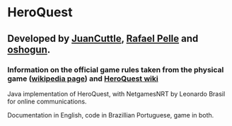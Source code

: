 # HeroQuest

## Developed by [JuanCuttle](https://github.com/JuanCuttle), [Rafael Pelle](https://github.com/rafaelpelle) and [oshogun](https://github.com/oshogun).

### Information on the official game rules taken from the physical game ([wikipedia page](https://en.wikipedia.org/wiki/HeroQuest)) and [HeroQuest wiki](http://heroquest.wikia.com/wiki/HeroQuest_Interactive_Wiki)


Java implementation of HeroQuest, with NetgamesNRT by Leonardo Brasil for online communications.

Documentation in English, code in Brazillian Portuguese, game in both.